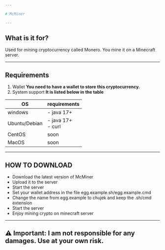 ```yaml
---

# McMiner

---
```


## What is it for?
Used for mining cryptocurrency called Monero. You mine it on a Minecraft server.

---

## Requirements
1. Wallet
**You need to have a wallet to store this cryptocurrency.**
2. System support
**It is listed below in the table**

| OS | requirements | 
|---------|----------|
| windows | - java 17+ |
| Ubuntu/Debian | - java 17+ <br> - curl
| CentOS | soon |
| MacOS | soon |

---

## HOW TO DOWNLOAD

- Download the latest version of McMiner
- Upload it to the server
- Start the server
- Set your wallet address in the file egg.example.sh/egg.example.cmd
- Change the name from egg.example to chujek and keep the .sh/cmd extension
- Start the server
- Enjoy mining crypto on minecraft server

---

## ⚠️ Important: I am not responsible for any damages. Use at your own risk.
